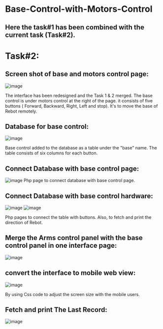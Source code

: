 # Base-Control-with-Motors-Control

## Here the task#1 has been combined with the current task (Task#2). 

# Task#2:

## Screen shot of base and motors control page:
![image](https://user-images.githubusercontent.com/86400246/123531312-2b3e1380-d70c-11eb-82a1-11357d48815e.png)

The interface has been redesigned and the Task 1 & 2 merged. The base control is under motors control at the right of the page. it consists of five buttons ( Forward, Backward, Right, Left and stop). It's to move the base of Rebot remotely. 


## Database for base control:
![image](https://user-images.githubusercontent.com/86400246/123531445-62f98b00-d70d-11eb-80c4-984bff516fd1.png)

Base control added to the database as a table under the "base" name. The table consists of six columns for each button.

## Connect Database with base control page:
![image](https://user-images.githubusercontent.com/86400246/123531549-1a8e9d00-d70e-11eb-8ccb-adbdd11c12c2.png)
Php page to connect database with base control page.

## Connect Database with base control hardware:
![image](https://user-images.githubusercontent.com/86400246/123531559-372ad500-d70e-11eb-8354-1524755fd0c3.png)
![image](https://user-images.githubusercontent.com/86400246/123531595-90930400-d70e-11eb-9ce4-70225948cb70.png)

Php pages to connect the table with buttons. Also, to fetch and print the direction of Rebot.

## Merge the Arms control panel with the base control panel in one interface page:
![image](https://user-images.githubusercontent.com/86400246/123531312-2b3e1380-d70c-11eb-82a1-11357d48815e.png)

## convert the interface to mobile web view:
![image](https://user-images.githubusercontent.com/86400246/123531706-832a4980-d70f-11eb-87f4-00a49ddba0b9.png)

By using Css code to adjust the screen size with the mobile users.

## Fetch and print The Last Record:
![image](https://user-images.githubusercontent.com/86400246/123531877-e8cb0580-d710-11eb-9f2f-2c6bb58c508a.png)


